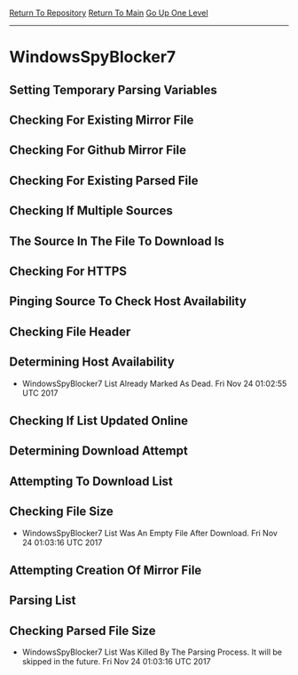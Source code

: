 [Return To Repository](https://github.com/deathbybandaid/piholeparser/)
[Return To Main](https://github.com/deathbybandaid/piholeparser/blob/master/RecentRunLogs/Mainlog.md)
[Go Up One Level](https://github.com/deathbybandaid/piholeparser/blob/master/RecentRunLogs/TopLevelScripts/30-Processing-Blacklists.md)
____________________________________
# WindowsSpyBlocker7
## Setting Temporary Parsing Variables
## Checking For Existing Mirror File
## Checking For Github Mirror File
## Checking For Existing Parsed File
## Checking If Multiple Sources
## The Source In The File To Download Is
## Checking For HTTPS
## Pinging Source To Check Host Availability
## Checking File Header
## Determining Host Availability
* WindowsSpyBlocker7 List Already Marked As Dead. Fri Nov 24 01:02:55 UTC 2017
## Checking If List Updated Online
## Determining Download Attempt
## Attempting To Download List
## Checking File Size
* WindowsSpyBlocker7 List Was An Empty File After Download. Fri Nov 24 01:03:16 UTC 2017
## Attempting Creation Of Mirror File
## Parsing List
## Checking Parsed File Size
* WindowsSpyBlocker7 List Was Killed By The Parsing Process. It will be skipped in the future. Fri Nov 24 01:03:16 UTC 2017
